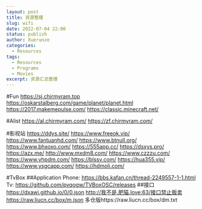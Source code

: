 ```yaml
---
layout: post
title: 资源整理
slug: wifi
date: 2022-07-04 22:00
status: publish
author: Xuerunze
categories: 
  - Resources
tags:
  - Resources
  - Programs
  - Movies
excerpt: 资源汇总整理
---
```



#Fun
https://sj.chirmyram.top
https://oskarstalberg.com/game/planet/planet.html
https://2017.makemepulse.com/
https://classic.minecraft.net/

#Alist
https://al.chirmyram.com/
https://zf.chirmyram.com/

#影视站
https://ddys.site/
https://www.freeok.vip/
https://www.fantuanhd.com/
https://www.btnull.org/
https://www.bhxoxo.com/
https://555app.cc/
https://dsxys.pro/
https://azx.me/
http://www.mxdm8.com/
https://www.czzzu.com/
https://www.yhpdm.com/
https://blssv.com/
https://hua355.vip/
https://www.ysgcapp.com/
https://hdmoli.com/

#TvBox
##Application
Phone: https://bbs.kafan.cn/thread-2249557-1-1.html
Tv: https://github.com/pvqogw/TVBoxOSC/releases
##接口
https://dxawi.github.io/0/0.json
http://我不是.肥猫.love:63/接口禁止贩卖
https://raw.liucn.cc/box/m.json
多仓版https://raw.liucn.cc/box/dm.txt
